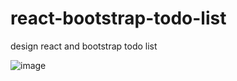 # react-bootstrap-todo-list
design react and bootstrap todo list 


![image](https://github.com/abd-19/react-bootstrap-todo-list/assets/82651343/464b37e1-8e9d-4f91-aae0-636c43532fac)
